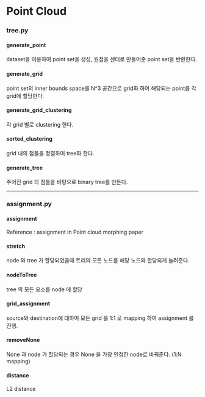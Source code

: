 # Point Cloud

### tree.py

#### generate_point
dataset을 이용하여 point set을 생성, 원점을 센터로 만들어준 point set을 반환한다.

#### generate_grid
point set의 inner bounds space를 N^3 공간으로 grid화 하여 해당되는 point를 각 grid에 할당한다.

#### generate_grid_clustering
각 grid 별로 clustering 한다.

#### sorted_clustering
grid 내의 점들을 정렬하여 tree화 한다.

#### generate_tree
주어진 grid 의 점들을 바탕으로 binary tree를 만든다.


--- 

### assignment.py

#### assignment
Reference : assignment in Point cloud morphing paper

#### stretch
node 와 tree 가 할당되었을때 트리의 모든 노드를 해당 노드와 할당되게 늘려준다.

#### nodeToTree
tree 의 모든 요소를 node 에 할당

#### grid_assignment
source와 destination에 대하여 모든 grid 를 1:1 로 mapping 하여 assignment 를 진행.

#### removeNone
None 과 node 가 할당되는 경우 None 을 가장 인접한 node로 바꿔준다. (1:N mapping)

#### distance
L2 distance 